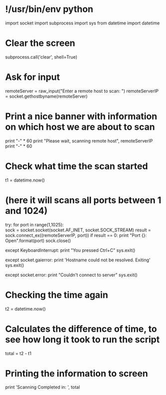 # !/usr/bin/env python
import socket
import subprocess
import sys
from datetime import datetime

# Clear the screen
subprocess.call('clear', shell=True)

# Ask for input
remoteServer    = raw_input("Enter a remote host to scan: ")
remoteServerIP  = socket.gethostbyname(remoteServer)

# Print a nice banner with information on which host we are about to scan
print "-" * 60
print "Please wait, scanning remote host", remoteServerIP
print "-" * 60

# Check what time the scan started
t1 = datetime.now()

# (here it will scans all ports between 1 and 1024)


try:
    for port in range(1,1025):  
        sock = socket.socket(socket.AF_INET, socket.SOCK_STREAM)
        result = sock.connect_ex((remoteServerIP, port))
        if result == 0:
            print "Port {}: 	 Open".format(port)
        sock.close()

except KeyboardInterrupt:
    print "You pressed Ctrl+C"
    sys.exit()

except socket.gaierror:
    print 'Hostname could not be resolved. Exiting'
    sys.exit()

except socket.error:
    print "Couldn't connect to server"
    sys.exit()

# Checking the time again
t2 = datetime.now()

# Calculates the difference of time, to see how long it took to run the script
total =  t2 - t1

# Printing the information to screen
print 'Scanning Completed in: ', total
